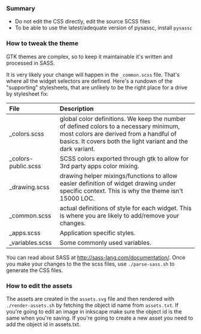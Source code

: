 ### Summary

* Do not edit the CSS directly, edit the source SCSS files
* To be able to use the latest/adequate version of pysassc, install `pysassc`

### How to tweak the theme

GTK themes are complex, so to keep it maintainable it's written and processed in SASS.

It is very likely your change will happen in the `_common.scss` file. That's where all the widget selectors are defined. Here's a rundown of the "supporting" stylesheets, that are unlikely to be the right place for a drive by stylesheet fix:

| File    | Description                                                             |
|:--------|:------------------------------------------------------------------------|
| _colors.scss        | global color definitions. We keep the number of defined colors to a necessary minimum, most colors are derived from a handful of basics. It covers both the light variant and the dark variant.
| _colors-public.scss | SCSS colors exported through gtk to allow for 3rd party apps color mixing.
| _drawing.scss       | drawing helper mixings/functions to allow easier definition of widget drawing under specific context. This is why the theme isn't 15000 LOC.
| _common.scss        | actual definitions of style for each widget. This is where you are likely to add/remove your changes.
| _apps.scss          | Application specific styles.
| _variables.scss     | Some commonly used variables.

You can read about SASS at http://sass-lang.com/documentation/. Once you make your changes to the the scss files, use `./parse-sass.sh` to generate the CSS files.

### How to edit the assets

The assets are created in the `assets.svg` file and then rendered with `./render-assets.sh` by fetching the object id name from `assets.txt`. If you're going to edit an image in inkscape make sure the object id is the same when you're saving. If you're going to create a new asset you need to add the object id in assets.txt.
